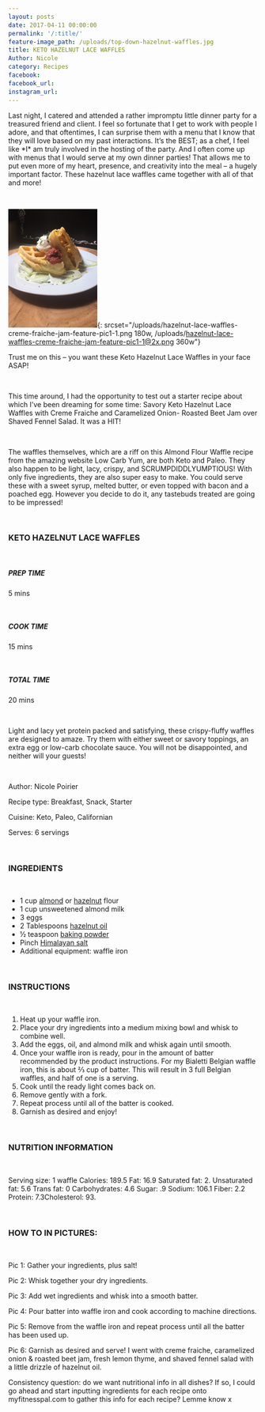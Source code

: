 ```yaml
---
layout: posts
date: 2017-04-11 00:00:00
permalink: '/:title/'
feature-image_path: /uploads/top-down-hazelnut-waffles.jpg
title: KETO HAZELNUT LACE WAFFLES
Author: Nicole
category: Recipes
facebook:
facebook_url:
instagram_url:
---
```


Last night, I catered and attended a rather impromptu little dinner party for a treasured friend and client. I feel so fortunate that I get to work with people I adore, and that oftentimes, I can surprise them with a menu that I know that they will love based on my past interactions. It’s the BEST; as a chef, I feel like \*I\* am truly involved in the hosting of the party. And I often come up with menus that I would serve at my own dinner parties! That allows me to put even more of my heart, presence, and creativity into the meal – a hugely important factor. These hazelnut lace waffles came together with all of that and more!

&nbsp;

![](/uploads/hazelnut-lace-waffles-creme-fraiche-jam-feature-pic1-1.png){: srcset="/uploads/hazelnut-lace-waffles-creme-fraiche-jam-feature-pic1-1.png 180w, /uploads/hazelnut-lace-waffles-creme-fraiche-jam-feature-pic1-1@2x.png 360w"}

Trust me on this – you want these Keto Hazelnut Lace Waffles in your face ASAP!

&nbsp;

This time around, I had the opportunity to test out a starter recipe about which I’ve been dreaming for some time: Savory Keto Hazelnut Lace Waffles with Creme Fraiche and Caramelized Onion- Roasted Beet Jam over Shaved Fennel Salad. It was a HIT!

&nbsp;

The waffles themselves, which are a riff on this Almond Flour Waffle recipe from the amazing website Low Carb Yum, are both Keto and Paleo. They also happen to be light, lacy, crispy, and SCRUMPDIDDLYUMPTIOUS! With only five ingredients, they are also super easy to make. You could serve these with a sweet syrup, melted butter, or even topped with bacon and a poached egg. However you decide to do it, any tastebuds treated are going to be impressed!

&nbsp;

### KETO HAZELNUT LACE WAFFLES

&nbsp;

##### PREP TIME

5 mins

&nbsp;

##### COOK TIME

15 mins

&nbsp;

##### TOTAL TIME

20 mins

&nbsp;

Light and lacy yet protein packed and satisfying, these crispy-fluffy waffles are designed to amaze. Try them with either sweet or savory toppings, an extra egg or low-carb chocolate sauce. You will not be disappointed, and neither will your guests!

&nbsp;

Author: Nicole Poirier

Recipe type: Breakfast, Snack, Starter

Cuisine: Keto, Paleo, Californian

Serves: 6 servings

&nbsp;

### INGREDIENTS

&nbsp;

* 1 cup [almond](https://www.amazon.com/gp/product/B00IDLV6OM/ref=as_li_tl?ie=UTF8&amp;camp=1789&amp;creative=9325&amp;creativeASIN=B00IDLV6OM&amp;linkCode=as2&amp;tag=bychefnicole-20&amp;linkId=c617e745b2b8835d050246ca1ce4d529) or [hazelnut](https://www.amazon.com/gp/product/B00MFC5EUC/ref=as_li_tl?ie=UTF8&amp;camp=1789&amp;creative=9325&amp;creativeASIN=B00MFC5EUC&amp;linkCode=as2&amp;tag=bychefnicole-20&amp;linkId=559b2e0270dd1280d43aec831d0bba70) flour
* 1 cup unsweetened almond milk
* 3 eggs
* 2 Tablespoons [hazelnut oil](https://www.amazon.com/gp/product/B0087G8TL6/ref=as_li_tl?ie=UTF8&amp;camp=1789&amp;creative=9325&amp;creativeASIN=B0087G8TL6&amp;linkCode=as2&amp;tag=bychefnicole-20&amp;linkId=40702a57b31e5eb245635499a2272a34)
* ½ teaspoon [baking powder](https://www.amazon.com/gp/product/B0094ENXU2/ref=as_li_tl?ie=UTF8&amp;camp=1789&amp;creative=9325&amp;creativeASIN=B0094ENXU2&amp;linkCode=as2&amp;tag=bychefnicole-20&amp;linkId=3196b97c0c9e18111c5a694009a1bd72)
* Pinch [Himalayan salt](https://www.amazon.com/gp/product/B071GRSDBN/ref=as_li_tl?ie=UTF8&amp;camp=1789&amp;creative=9325&amp;creativeASIN=B071GRSDBN&amp;linkCode=as2&amp;tag=bychefnicole-20&amp;linkId=32a5179deaacca60e5d74807642c3992)
* Additional equipment: waffle iron

&nbsp;

### INSTRUCTIONS

&nbsp;

1. Heat up your waffle iron.
2. Place your dry ingredients into a medium mixing bowl and whisk to combine well.
3. Add the eggs, oil, and almond milk and whisk again until smooth.
4. Once your waffle iron is ready, pour in the amount of batter recommended by the product instructions. For my Bialetti Belgian waffle iron, this is about ⅔ cup of batter. This will result in 3 full Belgian waffles, and half of one is a serving.
5. Cook until the ready light comes back on.
6. Remove gently with a fork.
7. Repeat process until all of the batter is cooked.
8. Garnish as desired and enjoy!

&nbsp;

### NUTRITION INFORMATION

&nbsp;

Serving size: 1 waffle Calories: 189.5 Fat: 16.9 Saturated fat: 2. Unsaturated fat: 5.6 Trans fat: 0 Carbohydrates: 4.6 Sugar: .9 Sodium: 106.1 Fiber: 2.2 Protein: 7.3Cholesterol: 93.

&nbsp;

### HOW TO IN PICTURES:

&nbsp;

Pic 1: Gather your ingredients, plus salt!

Pic 2: Whisk together your dry ingredients.

Pic 3: Add wet ingredients and whisk into a smooth batter.

Pic 4: Pour batter into waffle iron and cook according to machine directions.

Pic 5: Remove from the waffle iron and repeat process until all the batter has been used up.

Pic 6: Garnish as desired and serve! I went with creme fraiche, caramelized onion & roasted beet jam, fresh lemon thyme, and shaved fennel salad with a little drizzle of hazelnut oil.

Consistency question: do we want nutritional info in all dishes? If so, I could go ahead and start inputting ingredients for each recipe onto myfitnesspal.com to gather this info for each recipe? Lemme know x